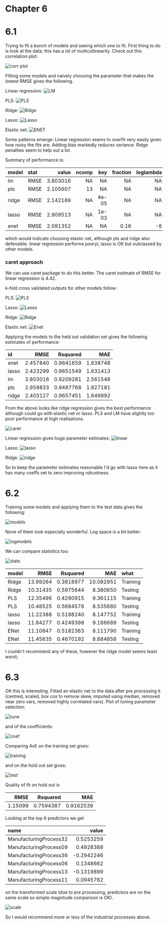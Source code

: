 # Chapter 6

# 6.1 

Trying to fit a bunch of models and seeing which one to fit. First thing to do is look at the data;
this has a lot of multicollinearity. Check out this correlation plot: 

![corr plot](tecator-corr.png)

Fitting some models and naively choosing the parameter that makes the lowest RMSE gives the following.

Linear regression: ![LM](lm_plot.png)

PLS: ![PLS](pls_plot.png)

Ridge: ![Ridge](ridge_plot.png)

Lasso: ![Lasso](lasso_plot.png)

Elastic net: ![ENET](enet_plot.png)

Some patterns emerge: Linear regression seems to overfit very easily given
how noisy the fits are. Adding bias markedly reduces variance. Ridge penalties seem to help out a lot. 

Summary of performance is: 

|model |stat |    value| ncomp|   key| fraction| loglambda|
|:-----|:----|--------:|-----:|-----:|--------:|---------:|
|lm    |RMSE | 3.803016|    NA|    NA|       NA|        NA|
|pls   |RMSE | 2.105607|    13|    NA|       NA|        NA|
|ridge |RMSE | 2.142189|    NA| 4e-05|       NA|        NA|
|lasso |RMSE | 2.909513|    NA| 1e-03|       NA|        NA|
|enet  |RMSE | 2.091352|    NA|    NA|     0.16|        -8|

which would indicate choosing elastic net, although pls and ridge also defensible. linear regression performs pooryl, lasso is OK but outclassed by other models. 

### caret approach

We can use caret package to do this better. The caret estimate of RMSE for linear regression is 4.42. 

k-fold cross validated outputs for other models follow: 

PLS: ![PLS](kcv_pls_plot.png)

Lasso: ![Lasso](kcv_lasso_plot.png)

Ridge: ![Ridge](kcv_ridge_plot.png)

Elastic net: ![Enet](kcv_enet_plot.png)

Applying the models to the held out validation set gives the following estimates of performance: 

|id    |     RMSE|  Rsquared|      MAE|
|:-----|--------:|---------:|--------:|
|enet  | 2.457840| 0.9641659| 1.638748|
|lasso | 2.423299| 0.9651549| 1.631413|
|lm    | 3.803016| 0.9209281| 2.561548|
|pls   | 2.959833| 0.9487768| 1.827181|
|ridge | 2.403127| 0.9657451| 1.649992|

From the above looks like ridge regression gives the best performance although could go with elastic net or lasso. 
PLS and LM have slightly too poor performance at high realisations.

![caret](caret_plot.png) 

Linear regression gives huge parameter estimates: ![linear](coef_plot_lm.png)

Lasso: ![lasso](coef_plot_lasso.png)

Ridge: ![ridge](coef_plot_ridge.png) 

So to keep the parameter estimates reasonable I'd go with lasso here as it has many coeffs set to zero improving robustness. 

# 6.2 

Training some models and applying them to the test data gives the following:

![models](6.2/prediction_plot.png)

None of them look especially wonderful. Log space is a bit better:

![logmodels](6.2/prediction_plot_log.png)

We can compare statistics too: 

![stats](6.2/compare_plot.png)

|model |     RMSE|  Rsquared|       MAE|what     |
|:-----|--------:|---------:|---------:|:--------|
|Ridge | 13.99264| 0.3818977| 10.082951|Training |
|Ridge | 10.31435| 0.5975644|  8.380650|Testing  |
|PLS   | 12.35496| 0.4290915|  9.361115|Training |
|PLS   | 10.48525| 0.5684578|  8.535680|Testing  |
|lasso | 11.22388| 0.5188240|  8.147752|Training |
|lasso | 11.84277| 0.4249398|  9.186689|Testing  |
|ENet  | 11.10847| 0.5182363|  8.111790|Training |
|ENet  | 11.45635| 0.4670192|  8.684858|Testing  |

I couldn't recommend any of these, however the ridge model seems least worst;

# 6.3 

OK this is interesting. Fitted an elastic net to the data after pre processing it (centred, scaled, box cox to remvoe skew, imputed using median, removed near zero vars, removed highly correlated vars). 
Plot of tuning parameter selection: 

![tune](6.3/tune-plot.png)

and of the coefficients:

![coef](6.3/coef-plot.png)

Comparing AvE on the training set gives:

![training](6.3/training-plot.png)

and on the hold out set gives:

![test](6.3/test-plot.png)

Quality of fit on hold out is 

|    RMSE|  Rsquared|       MAE|
|-------:|---------:|---------:|
| 1.15099| 0.7594387| 0.9162539|

Looking at the top 6 predictors we get 

|name                   |      value|
|:----------------------|----------:|
|ManufacturingProcess32 |  0.5253259|
|ManufacturingProcess09 |  0.4928388|
|ManufacturingProcess36 | -0.2942246|
|ManufacturingProcess06 |  0.1348662|
|ManufacturingProcess13 | -0.1319899|
|ManufacturingProcess11 |  0.0945762|

on the transformed scale (due to pre processing, predictors are on the same scale so simple magnitude comparison is OK). 

![scale](6.3/pred-plot.png)

So I would recommend more or less of the industrial processes above. 
